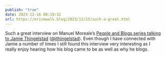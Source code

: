 ```yaml
---
publish: "true"
date: 2023-12-16 08:19:32
url: https://ericmwalk.blog/2023/12/15/such-a-great.html
---
```


Such a great interview on Manuel Moreale’s [People and Blogs series talking to Jamie Thingelstad](https://manuelmoreale.com/pb-jamie-thingelstad) (<a href="https://micro.blog/jthingelstad">@jthingelstad</a>). Even though I have connected with Jamie a number of times I still found this interview very interesting as I really enjoy hearing how his blog came to be as well as why he blogs.
